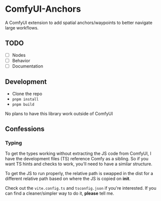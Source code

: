 # ComfyUI-Anchors

A ComfyUI extension to add spatial anchors/waypoints to better navigate large workflows.

## TODO

  - [ ] Nodes
  - [ ] Behavior
  - [ ] Documentation

## Development

- Clone the repo
- `pnpm install`
- `pnpm build`

No plans to have this library work outside of ComfyUI 

## Confessions

### Typing

To get the types working without extracting the JS code from ComfyUI, I have the development files (TS) reference Comfy as a sibling. So if you want TS hints and checks to work, you'll need to have a similar structure.

To get the JS to run properly, the relative path is swapped in the dist for a different relative path based on where the JS is copied on __init__.

Check out the `vite.config.ts` and `tsconfig.json` if you're interested. If you can find a cleaner/simpler way to do it, **please** tell me.
